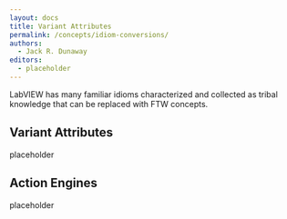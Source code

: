 ```yaml
---
layout: docs
title: Variant Attributes
permalink: /concepts/idiom-conversions/
authors:
  - Jack R. Dunaway
editors:
  - placeholder
---
```


LabVIEW has many familiar idioms characterized and collected
as tribal knowledge that can be replaced with FTW concepts.


## Variant Attributes

placeholder

## Action Engines

placeholder
